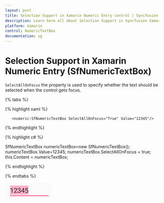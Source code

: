 ```yaml
---
layout: post
title: Selection Support in Xamarin Numeric Entry control | Syncfusion
description: Learn here all about Selection Support in Syncfusion Xamarin Numeric Entry (SfNumericTextBox) control and more.
platform: Xamarin
control: NumericTextBox
documentation: ug
---
```

# Selection Support in Xamarin Numeric Entry (SfNumericTextBox)

`SelectAllOnFocus` the property is used to specify whether the text should be selected when the control gets focus.

{% tabs %}

{% highlight xaml %}

       <numeric:SfNumericTextBox SelectAllOnFocus="True" Value="12345"/>
	
{% endhighlight %}

{% highlight c# %}
 
SfNumericTextBox numericTextBox=new SfNumericTextBox();
numericTextBox.Value=12345;
numericTextBox.SelectAllOnFocus = true;
this.Content = numericTextBox;

{% endhighlight %}

{% endtabs %}

![Display the value with selection mode](images/SelectAllOnFocus.png)



